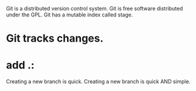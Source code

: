 Git is a distributed version control system.
Git is free software distributed under the GPL.
Git has a mutable index called stage.
# Git tracks changes.
# add .:
Creating a new branch is quick.
Creating a new branch is quick AND simple.

